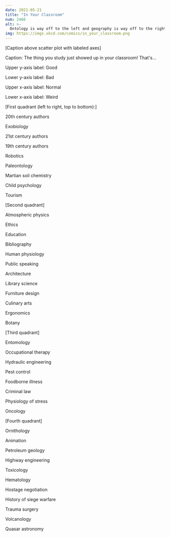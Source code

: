 ```yaml
---
date: 2021-05-21
title: "In Your Classroom"
num: 2466
alt: >-
  Ontology is way off to the left and geography is way off to the right.
img: https://imgs.xkcd.com/comics/in_your_classroom.png
---
```



[Caption above scatter plot with labeled axes]

Caption: The thing you study just showed up in your classroom! That's...

Upper y-axis label: Good

Lower y-axis label: Bad

Upper x-axis label: Normal

Lower x-axis label: Weird

[First quadrant (left to right, top to bottom):]

20th century authors

Exobiology

21st century authors

19th century authors

Robotics

Paleontology

Martian soil chemistry

Child psychology

Tourism

[Second quadrant]

Atmospheric physics

Ethics

Education

Bibliography

Human physiology

Public speaking

Architecture

Library science

Furniture design

Culinary arts

Ergonomics

Botany

[Third quadrant]

Entomology

Occupational therapy

Hydraulic engineering

Pest control

Foodborne illness

Criminal law

Physiology of stress

Oncology

[Fourth quadrant]

Ornithology

Animation

Petroleum geology

Highway engineering

Toxicology

Hematology

Hostage negotiation

History of siege warfare

Trauma surgery

Volcanology

Quasar astronomy